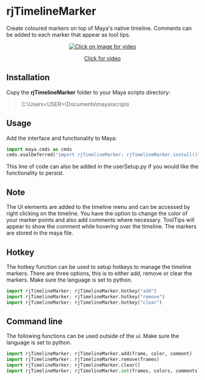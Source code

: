 # rjTimelineMarker
Create coloured markers on top of Maya's native timeline. Comments can be added to each marker that appear as tool tips.

<a href="https://vimeo.com/126181906" target="_blank"><p align="center"><img src="https://i.vimeocdn.com/video/516537540_640.webp" alt="Click on image for video"></p></a><a href="https://vimeo.com/126181906" target="_blank"><p align="center">Click for video</p></a>

## Installation
Copy the **rjTimelineMarker** folder to your Maya scripts directory:
> C:\Users\<USER>\Documents\maya\scripts

## Usage
Add the interface and functionality to Maya:
```python
import maya.cmds as cmds
cmds.evalDeferred("import rjTimelineMarker; rjTimelineMarker.install()")
```
This line of code can also be added in the userSetup.py if you would like the functionality to persist.

## Note
The UI elements are added to the timeline menu and can be accessed by right clicking on the timeline. You have the option to change the color of your marker points and also add comments where necessary. ToolTips will appear to show the comment while hovering over the timeline. The markers are stored in the maya file.

## Hotkey
The hotkey function can be used to setup hotkeys to manage the timeline markers. There are three options, this is to either add, remove or clear the markers. Make sure the language is set to python.

```python
import rjTimelineMarker; rjTimelineMarker.hotkey("add")
import rjTimelineMarker; rjTimelineMarker.hotkey("remove")
import rjTimelineMarker; rjTimelineMarker.hotkey("clear")
```

## Command line
The following functions can be used outside of the ui. Make sure the 
language is set to python.

```python
import rjTimelineMarker; rjTimelineMarker.add(frame, color, comment)
import rjTimelineMarker; rjTimelineMarker.remove(frames)
import rjTimelineMarker; rjTimelineMarker.clear()
import rjTimelineMarker; rjTimelineMarker.set(frames, colors, comments)
```    
